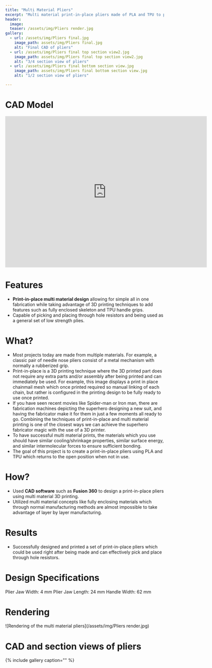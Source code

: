 ```yaml
---
title: "Multi Material Pliers"
excerpt: "Multi material print-in-place pliers made of PLA and TPU to pick and place through hole resistors."
header:
  image:
  teaser: /assets/img/Pliers render.jpg
gallery:
  - url: /assets/img/Pliers final.jpg
    image_path: assets/img/Pliers final.jpg
    alt: "Final CAD of pliers"
  - url: /assets/img/Pliers final top section view2.jpg
    image_path: assets/img/Pliers final top section view2.jpg
    alt: "3/4 section view of pliers"
  - url: /assets/img/Pliers final bottom section view.jpg
    image_path: assets/img/Pliers final bottom section view.jpg
    alt: "1/2 section view of pliers"

---
```


# CAD Model

<iframe src="https://vanderbilt643.autodesk360.com/shares/public/SH512d4QTec90decfa6e97c9bc81b8c733fb?mode=embed" width="640" height="480" allowfullscreen="true" webkitallowfullscreen="true" mozallowfullscreen="true"  frameborder="0"></iframe>
 
# Features

* **Print-in-place multi material design** allowing for simple all in one fabrication while taking advantage of 3D printing techniques to add features such as fully enclosed skeleton and TPU handle grips. 
* Capable of picking and placing through hole resistors and being used as a general set of low strength plies. 

# What?

* Most projects today are made from multiple materials. For example, a classic pair of needle nose pliers consist of a metal mechanism with normally a rubberized grip. 
* Print-in-place is a 3D printing technique where the 3D printed part does not require any extra parts and/or assembly after being printed and can immediately be used. For example, this image displays a print in place chainmail mesh which once printed required so manual linking of each chain, but rather is configured in the printing design to be fully ready to use once printed.
* If you have seen recent movies like Spider-man or Iron man, there are fabrication machines depicting the superhero designing a new suit, and having the fabricator make it for them in just a few moments all ready to go. Combining the techniques of print-in-place and multi material printing is one of the closest ways we can achieve the superhero fabricator magic with the use of a 3D printer.
* To have successful multi material prints, the materials which you use should have similar cooling/shrinkage properties, similar surface energy, and similar intermolecular forces to ensure sufficient bonding.
* The goal of this project is to create a print-in-place pliers using PLA and TPU which returns to the open position when not in use.

# How?

* Used **CAD software** such as **Fusion 360** to design a print-in-place pliers using multi material 3D printing.
* Utilized multi material concepts like fully enclosing materials which through normal manufacturing methods are almost impossible to take advantage of layer by layer manufacturing. 

# Results

* Successfully designed and printed a set of print-in-place pliers which could be used right after being made and can effectively pick and place through hole resistors.

# Design Specifications

Plier Jaw Width: 4 mm
Plier Jaw Length: 24 mm
Handle Width: 62 mm

# Rendering

![Rendering of the multi material pliers](/assets/img/Pliers render.jpg)

# CAD and section views of pliers

{% include gallery caption="" %}
